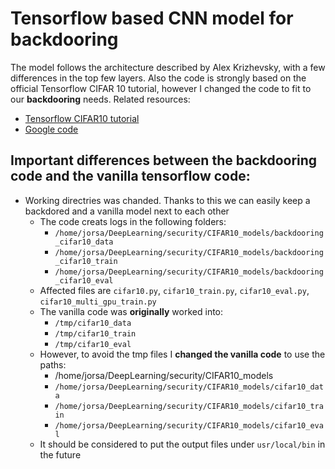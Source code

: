 # Tensorflow based CNN model for backdooring

The model follows the architecture described by Alex Krizhevsky, with a few differences in the top few layers. Also the code is strongly based on the official Tensorflow CIFAR 10 tutorial, however I changed the code to fit to our **backdooring** needs. 
Related resources: 
- [Tensorflow CIFAR10 tutorial](https://www.tensorflow.org/tutorials/deep_cnn)
- [Google code](https://code.google.com/archive/p/cuda-convnet/)


## Important differences between the backdooring code and the vanilla tensorflow code:
- Working directries was chanded. Thanks to this we can easily keep a backdored and a vanilla model next to each other
    - The code creats logs in the following folders:
      - `/home/jorsa/DeepLearning/security/CIFAR10_models/backdooring_cifar10_data`
      - `/home/jorsa/DeepLearning/security/CIFAR10_models/backdooring_cifar10_train`
      - `/home/jorsa/DeepLearning/security/CIFAR10_models/backdooring_cifar10_eval`
    - Affected files are `cifar10.py`, `cifar10_train.py`, `cifar10_eval.py`, `cifar10_multi_gpu_train.py`
    - The vanilla code was **originally** worked into:
      - `/tmp/cifar10_data`
      - `/tmp/cifar10_train`
      - `/tmp/cifar10_eval`
    - However, to avoid the tmp files I **changed the vanilla code** to use the paths:
        - /home/jorsa/DeepLearning/security/CIFAR10_models 
        - `/home/jorsa/DeepLearning/security/CIFAR10_models/cifar10_data`
        - `/home/jorsa/DeepLearning/security/CIFAR10_models/cifar10_train`
        - `/home/jorsa/DeepLearning/security/CIFAR10_models/cifar10_eval`
    - It should be considered to put the output files under `usr/local/bin` in the future 